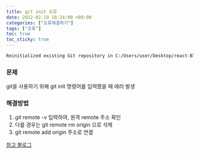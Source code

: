 ```yaml
---
title: git init 오류
date: 2022-02-19 18:24:00 +09:00
categories: ["오류해결하기"]
tags: ["오류"]
toc: true
toc_sticky: true
---
```


```bash
Reinitialized existing Git repository in C:/Users/user/Desktop/react-Blog/blog/.git/

```

### 문제

git을 사용하기 위해 git init 명령어를 입력했을 때 에러 발생

### 해결방법

1. git remote -v 입력하여, 원격 remote 주소 확인
2. 다를 경우는 git remote rm origin 으로 삭제
3. git remote add origin 주소로 연결

[참고 블로그](https://m.blog.naver.com/PostView.naver?isHttpsRedirect=true&blogId=sksk3479&logNo=221045314657)
